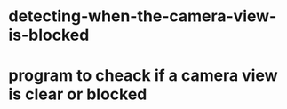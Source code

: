 # detecting-when-the-camera-view-is-blocked
# program to cheack if a camera view is clear or blocked
